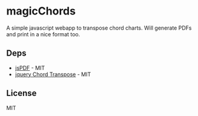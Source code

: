 magicChords
===========

A simple javascript webapp to transpose chord charts. Will generate PDFs and print in a nice format too.

Deps
----

* [jsPDF](http://jspdf.com) - MIT
* [jquery Chord Transpose](https://github.com/jessegavin/jQuery-Chord-Transposer) - MIT

License
-------

MIT 
